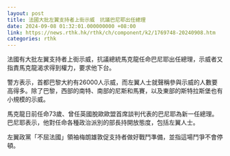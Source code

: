 ```yaml
---
layout: post
title: 法國大批左翼支持者上街示威　抗議巴尼耶出任總理
date: 2024-09-08 01:32:01.000000000 +08:00
link: https://news.rthk.hk/rthk/ch/component/k2/1769748-20240908.htm
categories: rthk
---
```


法國有大批左翼支持者上街示威，抗議總統馬克龍任命巴尼耶出任總理，示威者又指責馬克龍渴求得到權力，要求他下台。

警方表示，首都巴黎大約有26000人示威，而左翼人士就聲稱參與示威的人數要高得多。除了巴黎，西部的南特、南部的尼斯和馬賽，以及東部的斯特拉斯堡也有小規模的示威。

馬克龍日前任命73歲、曾任英國脫歐歐盟首席談判代表的巴尼耶為新一任總理。巴尼耶表示，他對任命各種政治派別的部長持開放態度，包括左翼人士。

左翼政黨「不屈法國」領袖梅朗雄敦促支持者做好戰鬥準備，並指這場鬥爭不會停頓。
